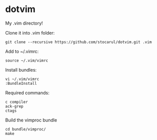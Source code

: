 dotvim
======

My .vim directory!

Clone it into .vim folder:
```vim
git clone --recursive https://github.com/stocarul/dotvim.git .vim
```

Add to ~/.vimrc:
```vim
source ~/.vim/vimrc
```

Install bundles:
```vim
vi ~/.vim/vimrc
:BundleInstall
```

Required commands:
```shel
c compiler
ack-grep
ctags
```

Build the vimproc bundle
```shel
cd bundle/vimproc/
make
```
